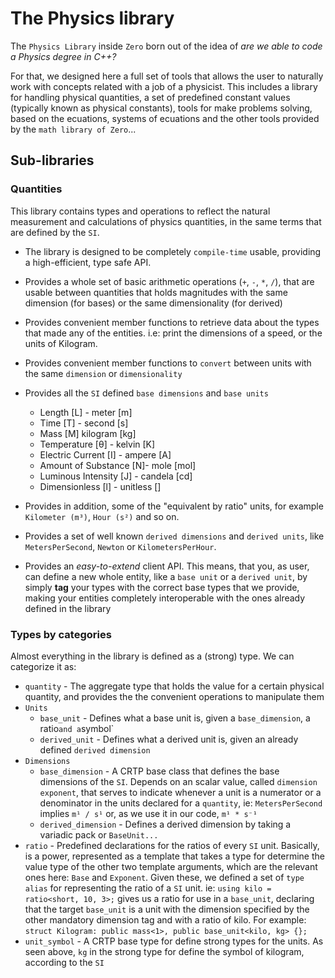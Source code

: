 # The Physics library

The `Physics Library` inside `Zero` born out of the idea of *are we able to code a Physics degree in C++?*

For that, we designed here a full set of tools that allows the user to naturally work with concepts related
with a job of a physicist. This includes a library for handling physical quantities, a set of predefined
constant values (typically known as physical constants), tools for make problems solving, based on
the ecuations, systems of ecuations and the other tools provided by the `math library of Zero`... 

## Sub-libraries

### Quantities
This library contains types and operations to reflect the natural measurement and calculations of physics quantities,
in the same terms that are defined by the `SI`.

- The library is designed to be completely `compile-time` usable, providing a high-efficient, type safe
API.

- Provides a whole set of basic arithmetic operations (`+`, `-`, `*`, `/`), that are usable between
quantities that holds magnitudes with the same dimension (for bases) or the same dimensionality (for derived)
- Provides convenient member functions to retrieve data about the types that made any of the entities. i.e:
print the dimensions of a speed, or the units of Kilogram.
- Provides convenient member functions to `convert` between units with the same `dimension` or `dimensionality`

- Provides all the `SI` defined `base dimensions` and `base units`
  - Length [L] - meter [m]
  - Time [T] - second [s]
  - Mass [M] kilogram [kg]
  - Temperature [θ] - kelvin [K]
  - Electric Current [I] - ampere [A]
  - Amount of Substance [N]- mole [mol]
  - Luminous Intensity [J] - candela [cd]
  - Dimensionless [l] - unitless []
  
- Provides in addition, some of the "equivalent by ratio" units, for example `Kilometer (m³)`, `Hour (s²)` and so on.
- Provides a set of well known `derived dimensions` and `derived units`, like `MetersPerSecond`,
`Newton` or `KilometersPerHour`.

- Provides an *easy-to-extend* client API. This means, that you, as user, can define a new whole entity,
like a `base unit` or a `derived unit`, by simply **tag** your types with the correct base types that
we provide, making your entities completely interoperable with the ones already defined in the library

### Types by categories

Almost everything in the library is defined as a (strong) type. We can categorize it as:

- `quantity` - The aggregate type that holds the value for a certain physical quantity, and provides the
the convenient operations to manipulate them
- `Units`
  - `base_unit` - Defines what a base unit is, given a `base_dimension`, a ratio` and a `symbol`
  - `derived_unit` - Defines what a derived unit is, given an already defined `derived dimension`
- `Dimensions`
  - `base_dimension` - A CRTP base class that defines the base dimensions of the `SI`. Depends on an
  scalar value, called `dimension exponent`, that serves to indicate whenever a unit is a numerator
  or a denominator in the units declared for a `quantity`, ie: `MetersPerSecond` implies `m¹ / s¹` or, as we use it
  in our code, `m¹ * s⁻¹`
  - `derived_dimension` - Defines a derived dimension by taking a variadic pack or `BaseUnit...`
- `ratio` - Predefined declarations for the ratios of every `SI` unit. Basically, is a power, represented
as a template that takes a type for determine the value type of the other two template arguments, which are
the relevant ones here: `Base` and `Exponent`. Given these, we defined a set of `type alias` for representing
the ratio of a `SI` unit. ie: `using kilo = ratio<short, 10, 3>;` gives us a ratio for use in a `base_unit`, declaring
that the target `base_unit` is a unit with the dimension specified by the other mandatory dimension tag and with a ratio of kilo.
For example:
`struct Kilogram: public mass<1>, public base_unit<kilo, kg> {};`
- `unit_symbol` - A CRTP base type for define strong types for the units. As seen above, `kg` in the strong type
for define the symbol of kilogram, according to the `SI`